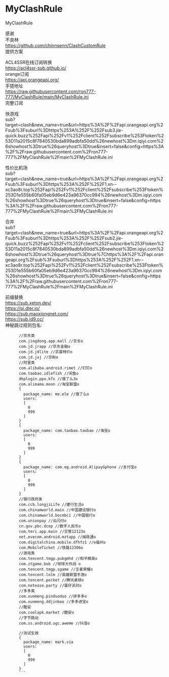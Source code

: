 # MyClashRule
MyClashRule

感谢  
不良林  
https://github.com/chinnsenn/ClashCustomRule  
提供方案  

ACL4SSR在线订阅转换  
https://acl4ssr-sub.github.io/  
orange订阅  
https://api.orangeapi.org/  
手搓地址  
https://raw.githubusercontent.com/ron777-777/MyClashRule/main/MyClashRule.ini  
完整订阅  

快游戏  
sub?target=clash&new_name=true&url=https%3A%2F%2Fapi.orangeapi.org%2Fsub%3Fsuburl%3Dhttps%253A%252F%252Fsub3.jie-quick.buzz%252Fapi%252Fv1%252Fclient%252Fsubscribe%253Ftoken%253D11a2015c8f7840530bda899adbfa50dd%26newhost%3Dm.iqiyi.com%26showhost%3Dtrue%26queryhost%3Dtrue&insert=false&config=https%3A%2F%2Fraw.githubusercontent.com%2Fron777-777%2FMyClashRule%2Fmain%2FMyClashRule.ini  

性价比机场  
sub?target=clash&new_name=true&url=https%3A%2F%2Fapi.orangeapi.org%2Fsub%3Fsuburl%3Dhttps%253A%252F%252F1.xn--xc3ao8r.top%252Fapi%252Fv1%252Fclient%252Fsubscribe%253Ftoken%253D1e555b60fa05eb9d6e423a96370cc994%26newhost%3Dm.iqiyi.com%26showhost%3Dtrue%26queryhost%3Dtrue&insert=false&config=https%3A%2F%2Fraw.githubusercontent.com%2Fron777-777%2FMyClashRule%2Fmain%2FMyClashRule.ini  

合并  
sub?target=clash&new_name=true&url=https%3A%2F%2Fapi.orangeapi.org%2Fsub%3Fsuburl%3Dhttps%253A%252F%252Fsub2.jie-quick.buzz%252Fapi%252Fv1%252Fclient%252Fsubscribe%253Ftoken%253D11a2015c8f7840530bda899adbfa50dd%26newhost%3Dm.iqiyi.com%26showhost%3Dtrue%26queryhost%3Dtrue%7Chttps%3A%2F%2Fapi.orangeapi.org%2Fsub%3Fsuburl%3Dhttps%253A%252F%252F1.xn--xc3ao8r.top%252Fapi%252Fv1%252Fclient%252Fsubscribe%253Ftoken%253D1e555b60fa05eb9d6e423a96370cc994%26newhost%3Dm.iqiyi.com%26showhost%3Dtrue%26queryhost%3Dtrue&insert=false&config=https%3A%2F%2Fraw.githubusercontent.com%2Fron777-777%2FMyClashRule%2Fmain%2FMyClashRule.ini  

前缀替换  
https://sub.xeton.dev/  
https://pi.dler.io/  
https://sub.maoxiongnet.com/  
https://sub.id9.cc/  
神秘跳过规则包名:  
```
      //京东类
      com.jingdong.app.mall //京东o
      com.jd.jrapp //京东金融o
      com.jd.jdlite //京喜特价o
      com.jd.jxj //京粉o
      //阿里类
      com.alibaba.android.rimet //钉钉o
      com.taobao.idlefish //闲鱼o
      dkplugin.ppo.kfx //饿了么3o
      com.alimama.moon //淘宝联盟o
      {
        package_name: me.ele //饿了么o
        users:
        [
          0
          999
        ]
      }     
      {
        package_name: com.taobao.taobao //淘宝o
        users:
        [
          0
          999
        ]
      }
      {
        package_name: com.eg.android.AlipayGphone //支付宝o
        users:
        [
          0
          999
        ]
      }
      //银行政府类
      com.ccb.longjiLife //建行生活o
      com.chinamworld.main //中国建设银行o
      com.chinamworld.bocmbci //中国银行o
      com.unionpay //云闪付o
      cn.gov.pbc.dcep //数字人民币o
      com.tmri.app.main //交管12123o
      net.evecom.android.mztapp //闽政通o
      com.digitalchina.mobile.dfhfz1 //e福州o
      com.MobileTicket //铁路12306o
      //游戏类
      com.tencent.tmgp.pubgmhd //和平精英o
      com.ztgame.bob //球球大作战 o
      com.tencent.tmgp.sgame //王者荣耀o
      com.tencent.lolm //英雄联盟手游o
      com.tencent.pocket //腾讯桌球o
      com.netease.party //蛋仔派对o
      //多多类
      com.xunmeng.pinduoduo //拼多多o
      com.xunmeng.ddjinbao //多多进宝o
      //酷安
      com.coolapk.market /酷安o
      //字节跳动
      com.ss.android.ugc.aweme //抖音o     
      
      //测试生效
      {
        package_name: mark.via
        users:
        [
          0
          999
        ]
      }
      ```
